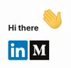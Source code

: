### Hi there <img src="assets/wave.gif" width="50"/>

<a href="https://www.linkedin.com/in/rokin"><img src="assets/linkedin.svg" width="40" /></a>
<a href="https://medium.com/@rokinmaharjan"><img src="assets/medium.svg" width="40" /></a>


<!--
**rokinmaharjan/rokinmaharjan** is a ✨ _special_ ✨ repository because its `README.md` (this file) appears on your GitHub profile.

Here are some ideas to get you started:

- 🔭 I’m currently working on ...
- 🌱 I’m currently learning ...
- 👯 I’m looking to collaborate on ...
- 🤔 I’m looking for help with ...
- 💬 Ask me about ...
- 📫 How to reach me: ...
- 😄 Pronouns: ...
- ⚡ Fun fact: ...
-->
